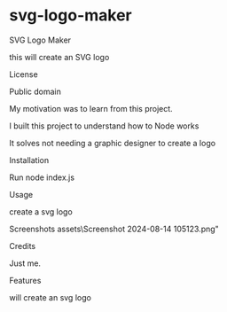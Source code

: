 # svg-logo-maker

SVG Logo Maker

this will create an SVG logo

License

Public domain

My motivation was to learn from this project.

I built this project to understand how to Node works

It solves not needing a graphic designer to create a logo

Installation

Run node index.js

Usage

create a svg logo

Screenshots
assets\Screenshot 2024-08-14 105123.png"

Credits

Just me.

Features

will create an svg logo
